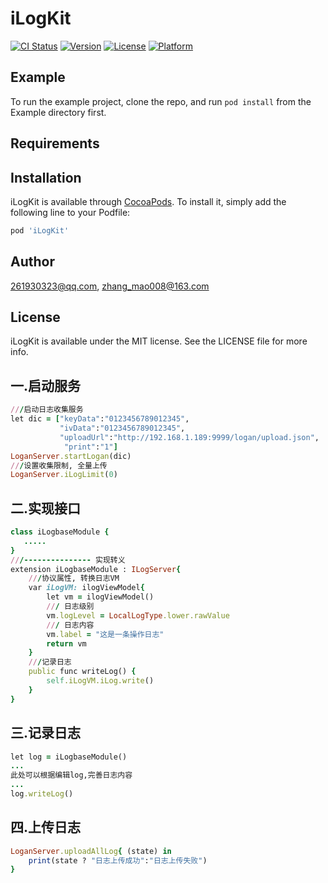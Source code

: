 # iLogKit

[![CI Status](https://img.shields.io/travis/261930323@qq.com/iLogKit.svg?style=flat)](https://travis-ci.org/261930323@qq.com/iLogKit)
[![Version](https://img.shields.io/cocoapods/v/iLogKit.svg?style=flat)](https://cocoapods.org/pods/iLogKit)
[![License](https://img.shields.io/cocoapods/l/iLogKit.svg?style=flat)](https://cocoapods.org/pods/iLogKit)
[![Platform](https://img.shields.io/cocoapods/p/iLogKit.svg?style=flat)](https://cocoapods.org/pods/iLogKit)

## Example

To run the example project, clone the repo, and run `pod install` from the Example directory first.

## Requirements

## Installation

iLogKit is available through [CocoaPods](https://cocoapods.org). To install
it, simply add the following line to your Podfile:

```ruby
pod 'iLogKit'
```

## Author

261930323@qq.com, zhang_mao008@163.com

## License

iLogKit is available under the MIT license. See the LICENSE file for more info.


## 一.启动服务
```ruby
///启动日志收集服务
let dic = ["keyData":"0123456789012345",
           "ivData":"0123456789012345",
           "uploadUrl":"http://192.168.1.189:9999/logan/upload.json",
            "print":"1"]
LoganServer.startLogan(dic)
///设置收集限制, 全量上传
LoganServer.iLogLimit(0)
```
## 二.实现接口
```ruby
class iLogbaseModule {
   .....
}
///--------------- 实现转义
extension iLogbaseModule : ILogServer{
    ///协议属性, 转换日志VM
    var iLogVM: ilogViewModel{
        let vm = ilogViewModel()
        /// 日志级别
        vm.logLevel = LocalLogType.lower.rawValue
        /// 日志内容
        vm.label = "这是一条操作日志"
        return vm
    }
    ///记录日志
    public func writeLog() {
        self.iLogVM.iLog.write()
    }
}
```
## 三.记录日志
```ruby
let log = iLogbaseModule()
...
此处可以根据编辑log,完善日志内容
...
log.writeLog()
```

## 四.上传日志
```ruby
LoganServer.uploadAllLog{ (state) in
    print(state ? "日志上传成功":"日志上传失败")
}
```

